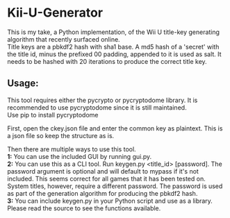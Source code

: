 # Kii-U-Generator

This is my take, a Python implementation, of the Wii U title-key generating algorithm that recently surfaced online.
</br>Title keys are a pbkdf2 hash with sha1 base. A md5 hash of a 'secret' with the title id, minus the prefixed 00 padding, appended to it is used as salt. It needs to be hashed with 20 iterations to produce the correct title key.

## Usage:
This tool requires either the pycrypto or pycryptodome library. It is recommended to use pycryptodome since it is still maintained.
</br>Use pip to install pycryptodome

First, open the ckey.json file and enter the common key as plaintext. This is a json file so keep the structure as is.

Then there are multiple ways to use this tool.
</br>**1:** You can use the included GUI by running gui.py.
</br>**2:** You can use this as a CLI tool. Run keygen.py <title_id> [password].
The password argument is optional and will default to mypass if it's not included. This seems correct for all games that it has been tested on. System titles, however, require a different password. The password is used as part of the generation algorithm for producing the pbkdf2 hash.
</br>**3:** You can include keygen.py in your Python script and use as a library. Please read the source to see the functions available.
